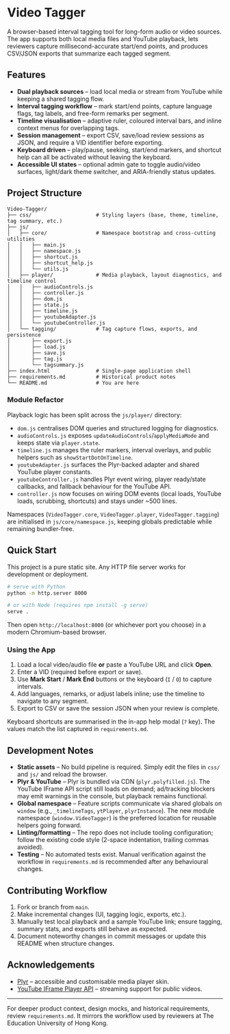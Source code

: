 # Video Tagger

A browser-based interval tagging tool for long-form audio or video sources. The app supports both local media files and YouTube playback, lets reviewers capture millisecond-accurate start/end points, and produces CSV/JSON exports that summarize each tagged segment.

## Features

- **Dual playback sources** – load local media or stream from YouTube while keeping a shared tagging flow.
- **Interval tagging workflow** – mark start/end points, capture language flags, tag labels, and free-form remarks per segment.
- **Timeline visualisation** – adaptive ruler, coloured interval bars, and inline context menus for overlapping tags.
- **Session management** – export CSV, save/load review sessions as JSON, and require a VID identifier before exporting.
- **Keyboard driven** – play/pause, seeking, start/end markers, and shortcut help can all be activated without leaving the keyboard.
- **Accessible UI states** – optional admin gate to toggle audio/video surfaces, light/dark theme switcher, and ARIA-friendly status updates.

## Project Structure

```
Video-Tagger/
├── css/                     # Styling layers (base, theme, timeline, tag summary, etc.)
├── js/
│   ├── core/                # Namespace bootstrap and cross-cutting utilities
│   │   ├── main.js
│   │   ├── namespace.js
│   │   ├── shortcut.js
│   │   ├── shortcut_help.js
│   │   └── utils.js
│   ├── player/              # Media playback, layout diagnostics, and timeline control
│   │   ├── audioControls.js
│   │   ├── controller.js
│   │   ├── dom.js
│   │   ├── state.js
│   │   ├── timeline.js
│   │   ├── youtubeAdapter.js
│   │   └── youtubeController.js
│   └── tagging/             # Tag capture flows, exports, and persistence
│       ├── export.js
│       ├── load.js
│       ├── save.js
│       ├── tag.js
│       └── tagsummary.js
├── index.html               # Single-page application shell
├── requirements.md          # Historical product notes
└── README.md                # You are here
```

### Module Refactor

Playback logic has been split across the `js/player/` directory:

- `dom.js` centralises DOM queries and structured logging for diagnostics.
- `audioControls.js` exposes `updateAudioControls`/`applyMediaMode` and keeps state via `player.state`.
- `timeline.js` manages the ruler markers, interval overlays, and public helpers such as `showStartDotOnTimeline`.
- `youtubeAdapter.js` surfaces the Plyr-backed adapter and shared YouTube player constants.
- `youtubeController.js` handles Plyr event wiring, player ready/state callbacks, and fallback behaviour for the YouTube API.
- `controller.js` now focuses on wiring DOM events (local loads, YouTube loads, scrubbing, shortcuts) and stays under ~500 lines.

Namespaces (`VideoTagger.core`, `VideoTagger.player`, `VideoTagger.tagging`) are initialised in `js/core/namespace.js`, keeping globals predictable while remaining bundler-free.

## Quick Start

This project is a pure static site. Any HTTP file server works for development or deployment.

```bash
# serve with Python
python -m http.server 8000

# or with Node (requires npm install -g serve)
serve .
```

Then open `http://localhost:8000` (or whichever port you choose) in a modern Chromium-based browser.

### Using the App
1. Load a local video/audio file **or** paste a YouTube URL and click **Open**.
2. Enter a VID (required before export or save).
3. Use **Mark Start** / **Mark End** buttons or the keyboard (`I` / `O`) to capture intervals.
4. Add languages, remarks, or adjust labels inline; use the timeline to navigate to any segment.
5. Export to CSV or save the session JSON when your review is complete.

Keyboard shortcuts are summarised in the in-app help modal (`?` key). The values match the list captured in `requirements.md`.

## Development Notes

- **Static assets** – No build pipeline is required. Simply edit the files in `css/` and `js/` and reload the browser.
- **Plyr & YouTube** – Plyr is bundled via CDN (`plyr.polyfilled.js`). The YouTube IFrame API script still loads on demand; ad/tracking blockers may emit warnings in the console, but playback remains functional.
- **Global namespace** – Feature scripts communicate via shared globals on `window` (e.g., `_timelineTags`, `ytPlayer`, `plyrInstance`). The new module namespace (`window.VideoTagger`) is the preferred location for reusable helpers going forward.
- **Linting/formatting** – The repo does not include tooling configuration; follow the existing code style (2-space indentation, trailing commas avoided).
- **Testing** – No automated tests exist. Manual verification against the workflow in `requirements.md` is recommended after any behavioural changes.

## Contributing Workflow

1. Fork or branch from `main`.
2. Make incremental changes (UI, tagging logic, exports, etc.).
3. Manually test local playback and a sample YouTube link; ensure tagging, summary stats, and exports still behave as expected.
4. Document noteworthy changes in commit messages or update this README when structure changes.

## Acknowledgements

- [Plyr](https://github.com/sampotts/plyr) – accessible and customisable media player skin.
- [YouTube IFrame Player API](https://developers.google.com/youtube/iframe_api_reference) – streaming support for public videos.

---

For deeper product context, design mocks, and historical requirements, review `requirements.md`. It mirrors the workflow used by reviewers at The Education University of Hong Kong.
